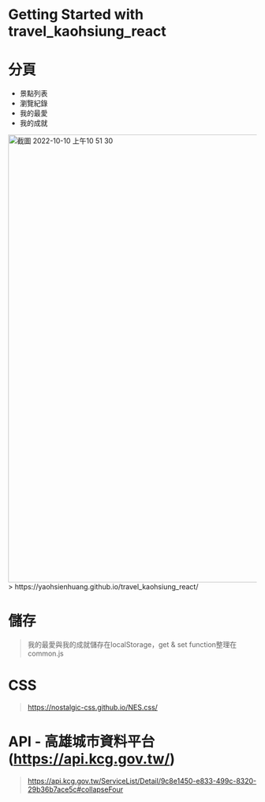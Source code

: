 # Getting Started with travel_kaohsiung_react
 
# 分頁
- 景點列表
- 瀏覽紀錄
- 我的最愛
- 我的成就

<img width="906" alt="截圖 2022-10-10 上午10 51 30" src="https://user-images.githubusercontent.com/107407057/194793198-a3874e76-51ee-47ba-aa73-f15c85c0bce4.png">
> https://yaohsienhuang.github.io/travel_kaohsiung_react/

# 儲存
> 我的最愛與我的成就儲存在localStorage，get & set function整理在common.js

# CSS 
> https://nostalgic-css.github.io/NES.css/
 
# API - 高雄城市資料平台(https://api.kcg.gov.tw/)
> https://api.kcg.gov.tw/ServiceList/Detail/9c8e1450-e833-499c-8320-29b36b7ace5c#collapseFour